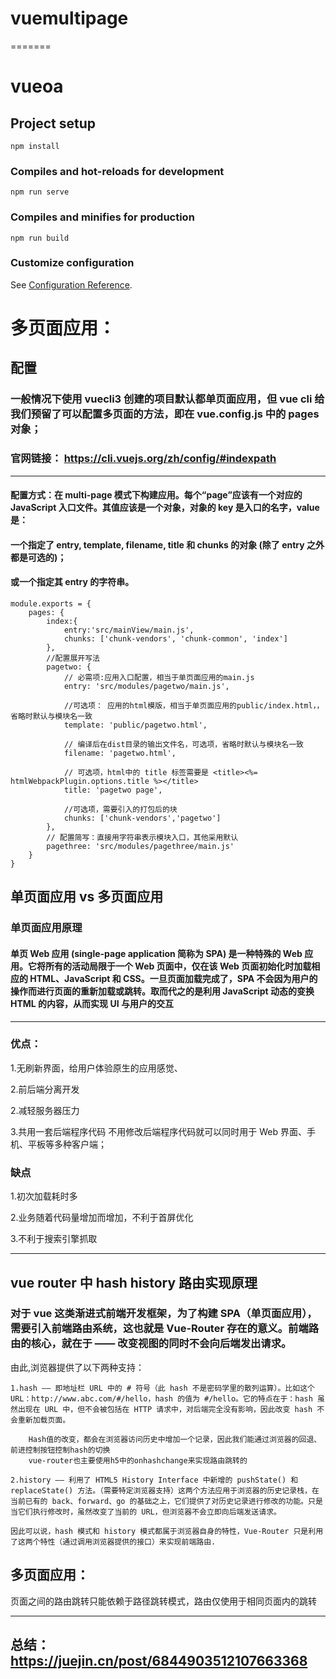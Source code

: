 # vuemultipage

=======

# vueoa

## Project setup

```
npm install
```

### Compiles and hot-reloads for development

```
npm run serve
```

### Compiles and minifies for production

```
npm run build
```

### Customize configuration

See [Configuration Reference](https://cli.vuejs.org/config/).

# 多页面应用：

## 配置

### 一般情况下使用 vuecli3 创建的项目默认都单页面应用，但 vue cli 给我们预留了可以配置多页面的方法，即在 vue.config.js 中的 pages 对象；

### 官网链接： https://cli.vuejs.org/zh/config/#indexpath

---

#### 配置方式：在 multi-page 模式下构建应用。每个“page”应该有一个对应的 JavaScript 入口文件。其值应该是一个对象，对象的 key 是入口的名字，value 是：

#### 一个指定了 entry, template, filename, title 和 chunks 的对象 (除了 entry 之外都是可选的)；

#### 或一个指定其 entry 的字符串。

```
module.exports = {
    pages: {
        index:{
            entry:'src/mainView/main.js',
            chunks: ['chunk-vendors', 'chunk-common', 'index']
        },
        //配置展开写法
        pagetwo: {
            // 必需项:应用入口配置，相当于单页面应用的main.js
            entry: 'src/modules/pagetwo/main.js',

            //可选项： 应用的html模版，相当于单页面应用的public/index.html，，省略时默认与模块名一致
            template: 'public/pagetwo.html',

            // 编译后在dist目录的输出文件名，可选项，省略时默认与模块名一致
            filename: 'pagetwo.html',

            // 可选项，html中的 title 标签需要是 <title><%= htmlWebpackPlugin.options.title %></title>
            title: 'pagetwo page',

            //可选项，需要引入的打包后的块
            chunks: ['chunk-vendors','pagetwo']
        },
        // 配置简写：直接用字符串表示模块入口，其他采用默认
        pagethree: 'src/modules/pagethree/main.js'
    }
}
```

## 单页面应用 vs 多页面应用

### 单页面应用原理

#### 单页 Web 应用 (single-page application 简称为 SPA) 是一种特殊的 Web 应用。它将所有的活动局限于一个 Web 页面中，仅在该 Web 页面初始化时加载相应的 HTML、JavaScript 和 CSS。一旦页面加载完成了，SPA 不会因为用户的操作而进行页面的重新加载或跳转。取而代之的是利用 JavaScript 动态的变换 HTML 的内容，从而实现 UI 与用户的交互

---

### 优点：

1.无刷新界面，给用户体验原生的应用感觉、

2.前后端分离开发

2.减轻服务器压力

3.共用一套后端程序代码 不用修改后端程序代码就可以同时用于 Web 界面、手机、平板等多种客户端；

### 缺点

1.初次加载耗时多

2.业务随着代码量增加而增加，不利于首屏优化

3.不利于搜索引擎抓取

---

## vue router 中 hash history 路由实现原理

### 对于 vue 这类渐进式前端开发框架，为了构建 SPA（单页面应用），需要引入前端路由系统，这也就是 Vue-Router 存在的意义。前端路由的核心，就在于 —— 改变视图的同时不会向后端发出请求。

由此,浏览器提供了以下两种支持：

    1.hash —— 即地址栏 URL 中的 # 符号（此 hash 不是密码学里的散列运算）。比如这个 URL：http://www.abc.com/#/hello，hash 的值为 #/hello。它的特点在于：hash 虽然出现在 URL 中，但不会被包括在 HTTP 请求中，对后端完全没有影响，因此改变 hash 不会重新加载页面。

        Hash值的改变，都会在浏览器访问历史中增加一个记录，因此我们能通过浏览器的回退、前进控制按钮控制hash的切换
        vue-router也主要使用h5中的onhashchange来实现路由跳转的

    2.history —— 利用了 HTML5 History Interface 中新增的 pushState() 和 replaceState() 方法。（需要特定浏览器支持）这两个方法应用于浏览器的历史记录栈，在当前已有的 back、forward、go 的基础之上，它们提供了对历史记录进行修改的功能。只是当它们执行修改时，虽然改变了当前的 URL，但浏览器不会立即向后端发送请求。

    因此可以说，hash 模式和 history 模式都属于浏览器自身的特性，Vue-Router 只是利用了这两个特性（通过调用浏览器提供的接口）来实现前端路由.

## 多页面应用：

页面之间的路由跳转只能依赖于路径跳转模式，路由仅使用于相同页面内的跳转

---


## 总结： https://juejin.cn/post/6844903512107663368

